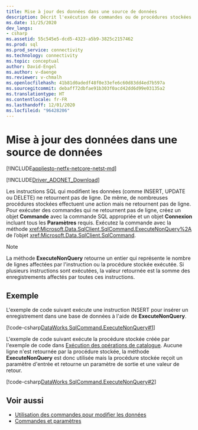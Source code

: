 ```yaml
---
title: Mise à jour des données dans une source de données
description: Décrit l'exécution de commandes ou de procédures stockées qui modifient les données dans une base de données.
ms.date: 11/25/2020
dev_langs:
- csharp
ms.assetid: 55c545e5-dcd5-4323-a5b9-3825c2157462
ms.prod: sql
ms.prod_service: connectivity
ms.technology: connectivity
ms.topic: conceptual
author: David-Engel
ms.author: v-daenge
ms.reviewer: v-chmalh
ms.openlocfilehash: 41b81d0adedf48f0e33efe6c60d83dd4ed7b597a
ms.sourcegitcommit: debaff72dbfae91b303f0acd42dd6d99e03135a2
ms.translationtype: HT
ms.contentlocale: fr-FR
ms.lasthandoff: 12/01/2020
ms.locfileid: "96428206"
---
```

# <a name="updating-data-in-a-data-source"></a>Mise à jour des données dans une source de données

[!INCLUDE[appliesto-netfx-netcore-netst-md](../../includes/appliesto-netfx-netcore-netst-md.md)]

[!INCLUDE[Driver_ADONET_Download](../../includes/driver_adonet_download.md)]

Les instructions SQL qui modifient les données (comme INSERT, UPDATE ou DELETE) ne retournent pas de ligne. De même, de nombreuses procédures stockées effectuent une action mais ne retournent pas de ligne. Pour exécuter des commandes qui ne retournent pas de ligne, créez un objet **Commande** avec la commande SQL appropriée et un objet **Connexion** incluant tous les **Paramètres** requis. Exécutez la commande avec la méthode <xref:Microsoft.Data.SqlClient.SqlCommand.ExecuteNonQuery%2A> de l’objet <xref:Microsoft.Data.SqlClient.SqlCommand>.

> [!NOTE]
> La méthode **ExecuteNonQuery** retourne un entier qui représente le nombre de lignes affectées par l'instruction ou la procédure stockée exécutée. Si plusieurs instructions sont exécutées, la valeur retournée est la somme des enregistrements affectés par toutes ces instructions.

## <a name="example"></a>Exemple

L'exemple de code suivant exécute une instruction INSERT pour insérer un enregistrement dans une base de données à l'aide de **ExecuteNonQuery**.
  
[!code-csharp[DataWorks SqlCommand.ExecuteNonQuery#1](~/../sqlclient/doc/samples/SqlCommand_ExecuteNonQuery_SP_DML.cs#1)]

L'exemple de code suivant exécute la procédure stockée créée par l'exemple de code dans [Exécution des opérations de catalogue](perform-catalog-operations.md). Aucune ligne n'est retournée par la procédure stockée, la méthode **ExecuteNonQuery** est donc utilisée mais la procédure stockée reçoit un paramètre d'entrée et retourne un paramètre de sortie et une valeur de retour.

[!code-csharp[DataWorks SqlCommand.ExecuteNonQuery#2](~/../sqlclient/doc/samples/SqlCommand_ExecuteNonQuery_SP_DML.cs#2)]

## <a name="see-also"></a>Voir aussi

- [Utilisation des commandes pour modifier les données](use-commands-to-modify-data.md)
- [Commandes et paramètres](commands-parameters.md)
